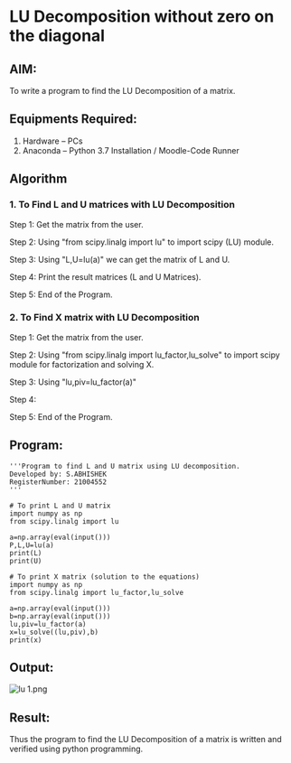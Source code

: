 # LU Decomposition without zero on the diagonal

## AIM:
To write a program to find the LU Decomposition of a matrix.

## Equipments Required:
1. Hardware – PCs
2. Anaconda – Python 3.7 Installation / Moodle-Code Runner

## Algorithm
### 1. To Find L and U matrices with LU Decomposition
Step 1: Get the matrix from the user.

Step 2: Using "from scipy.linalg import lu" to import scipy (LU) module.

Step 3: Using "L,U=lu(a)" we can get the matrix of L and U.

Step 4: Print the result matrices (L and U Matrices).

Step 5: End of the Program.


### 2. To Find X matrix with LU Decomposition
Step 1: Get the matrix from the user.

Step 2: Using "from scipy.linalg import lu_factor,lu_solve" to import scipy module for factorization and solving X.

Step 3: Using "lu,piv=lu_factor(a)" 

Step 4: 

Step 5: End of the Program.


## Program:
```
'''Program to find L and U matrix using LU decomposition.
Developed by: S.ABHISHEK    
RegisterNumber: 21004552
'''

# To print L and U matrix
import numpy as np
from scipy.linalg import lu

a=np.array(eval(input()))
P,L,U=lu(a)
print(L)
print(U)

# To print X matrix (solution to the equations)
import numpy as np
from scipy.linalg import lu_factor,lu_solve

a=np.array(eval(input()))
b=np.array(eval(input()))
lu,piv=lu_factor(a)
x=lu_solve((lu,piv),b)
print(x)
```

## Output:
![lu 1.png]()


## Result:
Thus the program to find the LU Decomposition of a matrix is written and verified using python programming.

